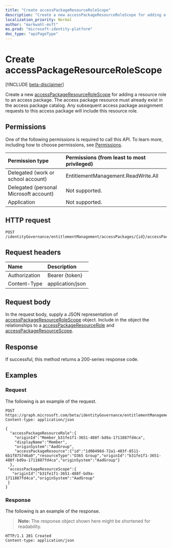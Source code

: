 ```yaml
---
title: "Create accessPackageResourceRoleScope"
description: "Create a new accessPackageResourceRoleScope for adding a resource role to an access package."
localization_priority: Normal
author: "markwahl-msft"
ms.prod: "microsoft-identity-platform"
doc_type: "apiPageType"
---
```


# Create accessPackageResourceRoleScope

[!INCLUDE [beta-disclaimer](../../includes/beta-disclaimer.md)]

Create a new [accessPackageResourceRoleScope](../resources/accesspackageresourcerolescope.md) for adding a resource role to an access package.  The access package resource must already exist in the access package catalog.  Any subsequent access package assignment requests to this access package will include this resource role.  

## Permissions

One of the following permissions is required to call this API. To learn more, including how to choose permissions, see [Permissions](/graph/permissions-reference).

| Permission type                        | Permissions (from least to most privileged) |
|:---------------------------------------|:--------------------------------------------|
| Delegated (work or school account)     | EntitlementManagement.ReadWrite.All |
| Delegated (personal Microsoft account) | Not supported. |
| Application                            | Not supported. |

## HTTP request

<!-- { "blockType": "ignored" } -->

```http
POST /identityGovernance/entitlementManagement/accessPackages/{id}/accessPackageResourceRoleScopes
```

## Request headers

| Name          | Description   |
|:--------------|:--------------|
| Authorization | Bearer {token} |
| Content-Type  | application/json  |

## Request body

In the request body, supply a JSON representation of [accessPackageResourceRoleScope](../resources/accesspackageresourcerolescope.md) object.  Include in the object the relationships to a [accessPackageResourceRole](../resources/accesspackageresourcerole.md) and [accessPackageResourceScope](../resources/accesspackageresourcescope.md).  

## Response

If successful, this method returns a 200-series response code.

## Examples

### Request

The following is an example of the request.
<!-- {
  "blockType": "request",
  "name": "create_accesspackageresourcerolescope_from_accesspackage"
}-->

```http
POST https://graph.microsoft.com/beta/identityGovernance/entitlementManagement/accessPackages/{id}/accessPackageResourceRoleScopes
Content-type: application/json

{
  "accessPackageResourceRole":{
    "originId":"Member_b31fe1f1-3651-488f-bd9a-1711887fd4ca",
    "displayName":"Member",
    "originSystem":"AadGroup",
    "accessPackageResource":{"id":"1d08498d-72a1-403f-8511-6b1f875746a0","resourceType":"O365 Group","originId":"b31fe1f1-3651-488f-bd9a-1711887fd4ca","originSystem":"AadGroup"}
  },
 "accessPackageResourceScope":{
   "originId":"b31fe1f1-3651-488f-bd9a-1711887fd4ca","originSystem":"AadGroup"
 }
}
```

### Response

The following is an example of the response.

> **Note:** The response object shown here might be shortened for readability.

<!-- {
  "blockType": "response",
  "truncated": true,
  "@odata.type": "microsoft.graph.accessPackageResourceRoleScope"
} -->

```http
HTTP/1.1 201 Created
Content-type: application/json

```

<!-- uuid: 16cd6b66-4b1a-43a1-adaf-3a886856ed98
2019-02-04 14:57:30 UTC -->
<!-- {
  "type": "#page.annotation",
  "description": "Create accessPackageResourceRoleScope",
  "keywords": "",
  "section": "documentation",
  "tocPath": ""
}-->
